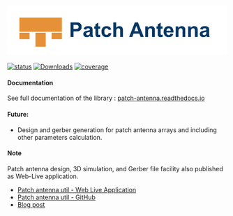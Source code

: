 ![](docs/source/patch_logo_title.png)

[![status](https://api.travis-ci.com/bhanuchander210/patch_antenna.png)](https://travis-ci.com/github/Bhanuchander210/patch_antenna)
[![Downloads](https://static.pepy.tech/personalized-badge/patch-antenna?period=total&units=none&left_color=grey&right_color=green&left_text=Downloads)](https://pepy.tech/project/patch-antenna)
[![coverage](https://img.shields.io/codecov/c/github/bhanuchander210/patch_antenna)](https://app.codecov.io/gh/Bhanuchander210/patch_antenna)

#### Documentation

See full documentation of the library : [patch-antenna.readthedocs.io](https://patch-antenna.readthedocs.io/)


#### Future:

- Design and gerber generation for patch antenna arrays and including other parameters calculation.


#### Note

Patch antenna design, 3D simulation, and Gerber file facility also published as Web-Live application.

- [Patch antenna util - Web Live Application](https://bhanuchander210.github.io/patch-antenna-util/)
- [Patch antenna util - GitHub](https://github.com/Bhanuchander210/patch-antenna-util)
- [Blog post](https://bhanuchander210.github.io/Design-A-Rectangular-Patch-Antenna-Using-Python/)
